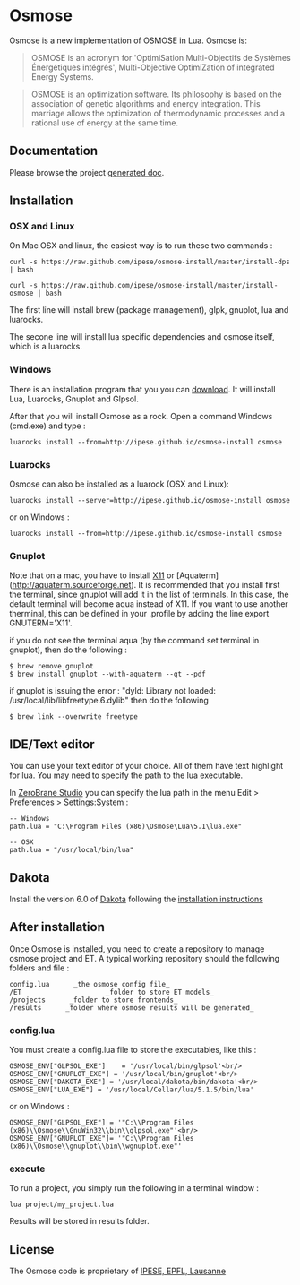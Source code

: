 Osmose
=========
Osmose is a new implementation of OSMOSE in Lua. Osmose is:

> OSMOSE is an acronym for 'OptimiSation Multi-Objectifs de Systèmes Énergétiques intégrés', Multi-Objective OptimiZation of integrated Energy Systems.

> OSMOSE is an optimization software. Its philosophy is based on the association of genetic algorithms and energy integration. This marriage allows the optimization of thermodynamic processes and a rational use of energy at the same time.

## Documentation
Please browse the project [generated doc](http://ipese.github.io/osmose/docs/osmose.html).

## Installation

### OSX and Linux

On Mac OSX and linux, the easiest way is to run these two commands :

	curl -s https://raw.github.com/ipese/osmose-install/master/install-dps | bash

	curl -s https://raw.github.com/ipese/osmose-install/master/install-osmose | bash
	
The first line will install brew (package management), glpk, gnuplot, lua and luarocks.

The secone line will install lua specific dependencies and osmose itself, which is a luarocks.

### Windows

There is an installation program that you you can [download](https://dl.dropboxusercontent.com/u/6739730/osmose/install/Osmose-install-01.exe). It will install Lua, Luarocks, Gnuplot and Glpsol.

After that you will install Osmose as a rock. Open a command Windows (cmd.exe) and type : 

	luarocks install --from=http://ipese.github.io/osmose-install osmose


### Luarocks

Osmose can also be installed as a luarock (OSX and Linux):

	luarocks install --server=http://ipese.github.io/osmose-install osmose

or on Windows :

	luarocks install --from=http://ipese.github.io/osmose-install osmose

### Gnuplot

Note that on a mac, you have to install [X11](http://xquartz.macosforge.org)  or  [Aquaterm] (http://aquaterm.sourceforge.net). It is recommended that you install first the terminal, since gnuplot will add it in the list of terminals. In this case, the default terminal will become aqua instead of X11. If you want to use another therminal, this can be defined in your .profile by adding the line export GNUTERM='X11'.

if you do not see the terminal aqua (by the command set terminal in gnuplot), then do the following :

	$ brew remove gnuplot
	$ brew install gnuplot --with-aquaterm --qt --pdf
	
if gnuplot is issuing the error : "dyld: Library not loaded: /usr/local/lib/libfreetype.6.dylib" then do the following

	$ brew link --overwrite freetype

## IDE/Text editor

You can use your text editor of your choice. All of them have text highlight for lua. You may need to specify the path to the lua executable.

In [ZeroBrane Studio](http://studio.zerobrane.com/) you can specify the lua path in the menu Edit > Preferences > Settings:System :
	
	-- Windows
	path.lua = "C:\Program Files (x86)\Osmose\Lua\5.1\lua.exe"

	-- OSX
	path.lua = "/usr/local/bin/lua"

## Dakota

Install the version 6.0 of [Dakota](http://dakota.sandia.gov/distributions/dakota/6.0/download.html) following the [installation instructions](http://dakota.sandia.gov/distributions/dakota/6.0/install.html)


## After installation

Once Osmose is installed, you need to create a repository to manage osmose project and ET. A typical working repository should the following folders and file :

	config.lua 		_the osmose config file_
	/ET 					_folder to store ET models_
	/projects      _folder to store frontends_
	/results      _folder where osmose results will be generated_

### config.lua

You must create a config.lua file to store the executables, like this :

	OSMOSE_ENV["GLPSOL_EXE"] 	= '/usr/local/bin/glpsol'<br/>
	OSMOSE_ENV["GNUPLOT_EXE"] = '/usr/local/bin/gnuplot'<br/>
	OSMOSE_ENV["DAKOTA_EXE"] = '/usr/local/dakota/bin/dakota'<br/>
	OSMOSE_ENV["LUA_EXE"] = '/usr/local/Cellar/lua/5.1.5/bin/lua'

or on Windows :

	OSMOSE_ENV["GLPSOL_EXE"] = '"C:\\Program Files (x86)\\Osmose\\GnuWin32\\bin\\glpsol.exe"'<br/>
	OSMOSE_ENV["GNUPLOT_EXE"]= '"C:\\Program Files (x86)\\Osmose\\gnuplot\\bin\\wgnuplot.exe"'

### execute

To run a project, you simply run the following in a terminal window :

	lua project/my_project.lua

Results will be stored in results folder.


## License

The Osmose code is proprietary of [IPESE, EPFL, Lausanne](http://ipese.epfl.ch/)
